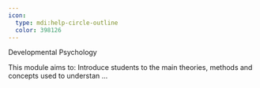 ```yaml
---
icon:
  type: mdi:help-circle-outline
  color: 398126
---
```


Developmental Psychology

This module aims to: Introduce students to the main theories, methods and concepts used to understan ... 
